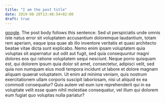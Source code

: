 ```yaml
---
title: "I am the post title"
date: 2019-08-20T13:48:54+02:00
draft: true
---
```


[google](https://google.com). The post body follows this sentence: Sed ut
perspiciatis unde omnis iste natus error sit voluptatem accusantium doloremque
laudantium, totam rem aperiam, eaque ipsa quae ab illo inventore veritatis et
quasi architecto beatae vitae dicta sunt explicabo. <!--more-->Nemo enim ipsam voluptatem
quia voluptas sit aspernatur aut odit aut fugit, sed quia consequuntur magni
dolores eos qui ratione voluptatem sequi nesciunt. Neque porro quisquam est, qui
dolorem ipsum quia dolor sit amet, consectetur, adipisci velit, sed quia non
numquam eius modi tempora incidunt ut labore et dolore magnam aliquam quaerat
voluptatem. Ut enim ad minima veniam, quis nostrum exercitationem ullam corporis
suscipit laboriosam, nisi ut aliquid ex ea commodi consequatur? Quis autem vel
eum iure reprehenderit qui in ea voluptate velit esse quam nihil molestiae
consequatur, vel illum qui dolorem eum fugiat quo voluptas nulla pariatur?
